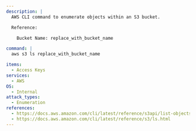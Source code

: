 ```yaml
---
description: |
  AWS CLI command to enumerate objects within an S3 bucket.

  Reference:

  	Bucket Name: replace_with_bucket_name

command: |
  aws s3 ls replace_with_bucket_name

items:
  - Access Keys
services:
  - AWS
OS:
  - Internal
attack_types:
  - Enumeration
references:
  - https://docs.aws.amazon.com/cli/latest/reference/s3api/list-objects-v2.html
  - https://docs.aws.amazon.com/cli/latest/reference/s3/ls.html
---
```

